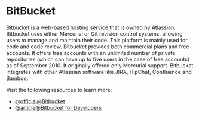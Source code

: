 # BitBucket

Bitbucket is a web-based hosting service that is owned by Atlassian. Bitbucket uses either Mercurial or Git revision control systems, allowing users to manage and maintain their code. This platform is mainly used for code and code review. Bitbucket provides both commercial plans and free accounts. It offers free accounts with an unlimited number of private repositories (which can have up to five users in the case of free accounts) as of September 2010. It originally offered only Mercurial support. Bitbucket integrates with other Atlassian software like JIRA, HipChat, Confluence and Bamboo.

Visit the following resources to learn more:

- [@official@Bitbucket](https://bitbucket.org/)  
- [@article@Bitbucket for Developers](https://www.atlassian.com/software/bitbucket)
